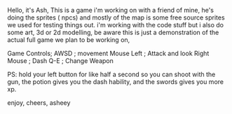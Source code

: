 Hello, it's Ash,
This is a game i'm working on with a friend of mine, he's doing the sprites ( npcs) 
and mostly of the map is some free source sprites we used for testing things out.
i'm working with the code stuff but i also do some art, 3d or 2d modelling,
be aware this is just a demonstration of the actual full game we plan to be working on,


Game Controls;
AWSD ; movement
Mouse Left ; Attack and look
Right Mouse ; Dash
Q-E ; Change Weapon


PS: hold your left button for like half a second so you can shoot with the gun,
the potion gives you the dash hability, and the swords gives you more xp.



enjoy,
cheers, 
asheey
